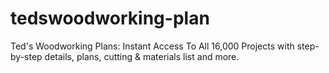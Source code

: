 # tedswoodworking-plan
Ted's Woodworking Plans: Instant Access To All 16,000 Projects with step-by-step details, plans, cutting &amp; materials list and more.
